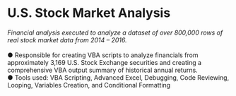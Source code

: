 # U.S. Stock Market Analysis

*Financial analysis executed to analyze a dataset of over 800,000 rows of real stock market data from 2014 – 2016.*
<BR>
<BR>
●	Responsible for creating VBA scripts to analyze financials from approximately 3,169 U.S. Stock Exchange securities and creating a comprehensive VBA output summary of historical annual returns.<BR>
●	Tools used: VBA Scripting, Advanced Excel, Debugging, Code Reviewing, Looping, Variables Creation, and Conditional Formatting


